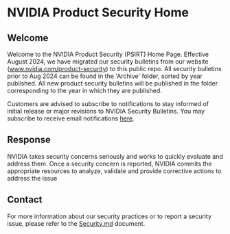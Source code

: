 # NVIDIA Product Security Home

## Welcome
Welcome to the NVIDIA Product Security (PSIRT) Home Page. Effective August 2024, we have migrated our security bulletins from our website (www.nvidia.com/product-security) to this public repo. All security bulletins prior to Aug 2024 can be found in the 'Archive' folder, sorted by year published. 
All new product security bulletins will be published in the folder corresponding to the year in which they are published. 

Customers are advised to subscribe to notifications to stay informed of initial release or major revisions to NVIDIA Security Bulletins.
You may subscribe to receive email notifications [here](https://www.nvidia.com/en-us/security/#security-modal).
## Response
NVIDIA takes security concerns seriously and works to quickly evaluate and address them. Once a security concern is reported, NVIDIA commits the appropriate resources to analyze, validate and provide corrective actions to address the issue

## Contact
For more information about our security practices or to report a security issue, please refer to the [Security.md](Security.md) document.
